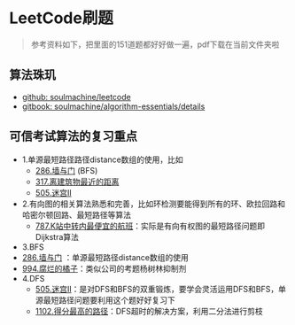 # LeetCode刷题

> 参考资料如下，把里面的151道题都好好做一遍，pdf下载在当前文件夹啦

## 算法珠玑

+ [github: soulmachine/leetcode](https://github.com/soulmachine/leetcode)
+ [gitbook: soulmachine/algorithm-essentials/details](https://legacy.gitbook.com/book/soulmachine/algorithm-essentials/details)

## 可信考试算法的复习重点
+ 1.单源最短路径路径distance数组的使用，比如
  + [286.墙与门](https://leetcode-cn.com/problems/walls-and-gates/) (BFS)
  + [317.离建筑物最近的距离](https://leetcode-cn.com/problems/shortest-distance-from-all-buildings/)
  + [505.迷宫II](https://leetcode-cn.com/problems/the-maze-ii/)
+ 2.有向图的相关算法熟悉和完善，比如环检测要能得到所有的环、欧拉回路和哈密尔顿回路、最短路径等算法
  + [787.K站中转内最便宜的航班](https://leetcode-cn.com/problems/cheapest-flights-within-k-stops/)：实际是有向有权图的最短路径问题即Dijkstra算法
+ 3.BFS
 + [286.墙与门](https://leetcode-cn.com/problems/walls-and-gates/) ：单源最短路径distance数组的使用
 + [994.腐烂的橘子](https://leetcode-cn.com/problems/rotting-oranges/)：类似公司的考题杨树林抑制剂
+ 4.DFS
  + [505.迷宫II](https://leetcode-cn.com/problems/the-maze-ii/)：是对DFS和BFS的双重锻炼，要学会灵活运用DFS和BFS，单源最短路径问题要利用这个题好好复习下
  + [1102.得分最高的路径](https://leetcode-cn.com/problems/path-with-maximum-minimum-value/)：DFS超时的解决方案，利用二分法进行剪枝